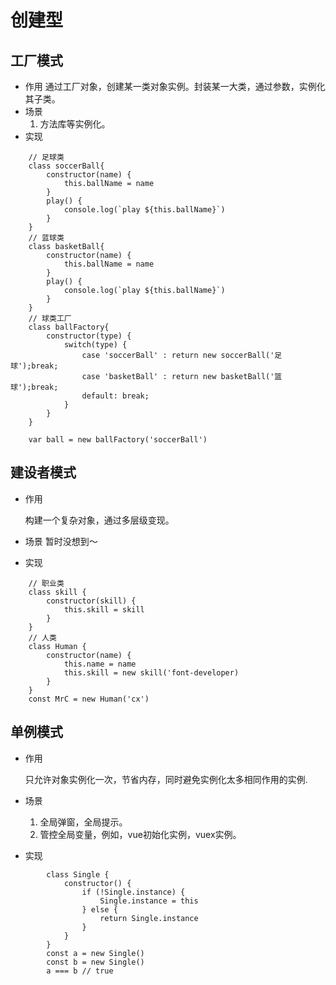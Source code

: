 # 创建型
## 工厂模式
* 作用
    通过工厂对象，创建某一类对象实例。封装某一大类，通过参数，实例化其子类。
* 场景
    1. 方法库等实例化。
* 实现
```
    // 足球类
    class soccerBall{
        constructor(name) {
            this.ballName = name
        }
        play() {
            console.log(`play ${this.ballName}`)
        }
    }
    // 蓝球类
    class basketBall{
        constructor(name) {
            this.ballName = name
        }
        play() {
            console.log(`play ${this.ballName}`)
        }
    }
    // 球类工厂
    class ballFactory{
        constructor(type) {
            switch(type) {
                case 'soccerBall' : return new soccerBall('足球');break;
                case 'basketBall' : return new basketBall('篮球');break;
                default: break;
            }
        }
    }

    var ball = new ballFactory('soccerBall')
```
## 建设者模式
* 作用
    
    构建一个复杂对象，通过多层级变现。
* 场景
    暂时没想到～
* 实现
```
    // 职业类
    class skill {
        constructor(skill) {
            this.skill = skill
        }
    }
    // 人类
    class Human {
        constructor(name) {
            this.name = name
            this.skill = new skill('font-developer)
        }
    }
    const MrC = new Human('cx')
```
## 单例模式
* 作用
    
    只允许对象实例化一次，节省内存，同时避免实例化太多相同作用的实例.
* 场景

    1. 全局弹窗，全局提示。
    2. 管控全局变量，例如，vue初始化实例，vuex实例。
* 实现
```
        class Single {
            constructor() { 
                if (!Single.instance) {
                    Single.instance = this
                } else {
                    return Single.instance
                }
            }
        }
        const a = new Single()
        const b = new Single()
        a === b // true
```